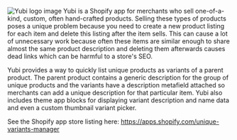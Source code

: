 ![Yubi logo image](https://i.imgur.com/7BQbAdd.png)
Yubi is a Shopify app for merchants who sell one-of-a-kind, custom, often hand-crafted products. Selling these types of products poses a unique problem because you need to create a new product listing for each item and delete this listing after the item sells. This can cause a lot of unnecessary work because often these items are similar enough to share almost the same product description and deleting them afterwards causes dead links which can be harmful to a store's SEO.

Yubi provides a way to quickly list unique products as variants of a parent product. The parent product contains a generic description for the group of unique products and the variants have a description metafield attached so merchants can add a unique description for that particular item. Yubi also includes theme app blocks for displaying variant description and name data and even a custom thumbnail variant picker.

See the Shopify app store listing here: https://apps.shopify.com/unique-variants-manager
